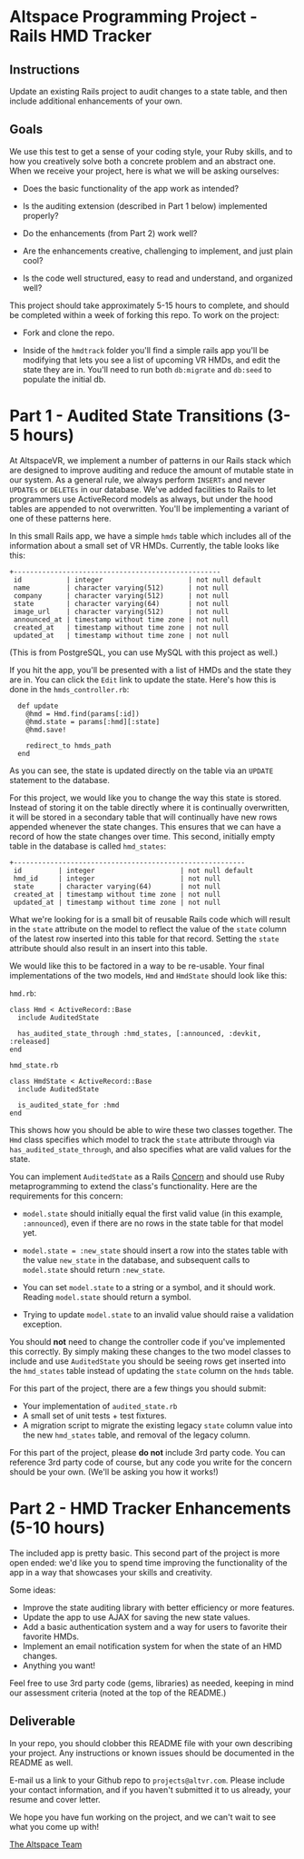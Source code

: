 # Altspace Programming Project - Rails HMD Tracker

## Instructions

Update an existing Rails project to audit changes to a state table, and then include additional enhancements of your own.

## Goals

We use this test to get a sense of your coding style, your Ruby skills, and to how you creatively solve both a concrete problem and an abstract one. When we receive your project, here is what we will be asking ourselves:

- Does the basic functionality of the app work as intended?

- Is the auditing extension (described in Part 1 below) implemented properly?

- Do the enhancements (from Part 2) work well?

- Are the enhancements creative, challenging to implement, and just plain cool?

- Is the code well structured, easy to read and understand, and organized well?

This project should take approximately 5-15 hours to complete, and should be completed within a week of forking this repo. To work on the project:

- Fork and clone the repo.

- Inside of the `hmdtrack` folder you'll find a simple rails app you'll be modifying that lets you see a list of upcoming VR HMDs, and edit the state they are in. You'll need to run both `db:migrate` and `db:seed` to populate the initial db.  

# Part 1 - Audited State Transitions (3-5 hours)

At AltspaceVR, we implement a number of patterns in our Rails stack which are designed to improve auditing and reduce the amount of mutable state in our system. As a general rule, we always perform `INSERTs` and never `UPDATEs` or `DELETEs` in our database. We've added facilities to Rails to let programmers use ActiveRecord models as always, but under the hood tables are appended to not overwritten. You'll be implementing a variant of one of these patterns here.

In this small Rails app, we have a simple `hmds` table which includes all of the information about a small set of VR HMDs. Currently, the table looks like this:

```
+---------------------------------------------------
 id           | integer                     | not null default 
 name         | character varying(512)      | not null
 company      | character varying(512)      | not null
 state        | character varying(64)       | not null
 image_url    | character varying(512)      | not null
 announced_at | timestamp without time zone | not null
 created_at   | timestamp without time zone | not null
 updated_at   | timestamp without time zone | not null

```
(This is from PostgreSQL, you can use MySQL with this project as well.)

If you hit the app, you'll be presented with a list of HMDs and the state they are in. You can click the `Edit` link to update the state. Here's how this is done in the `hmds_controller.rb`:

```
  def update
    @hmd = Hmd.find(params[:id])
    @hmd.state = params[:hmd][:state]
    @hmd.save!

    redirect_to hmds_path
  end
```

As you can see, the state is updated directly on the table via an `UPDATE` statement to the database.

For this project, we would like you to change the way this state is stored. Instead of storing it on the table directly where it is continually overwritten, it will be stored in a secondary table that will continually have new rows appended whenever the state changes. This ensures that we can have a record of how the state changes over time. This second, initially empty table in the database is called `hmd_states`:

```
+---------------------------------------------------------
 id         | integer                     | not null default 
 hmd_id     | integer                     | not null
 state      | character varying(64)       | not null
 created_at | timestamp without time zone | not null
 updated_at | timestamp without time zone | not null

```

What we're looking for is a small bit of reusable Rails code which will result in the `state` attribute on the model to reflect the value of the `state` column of the latest row inserted into this table for that record. Setting the `state` attribute should also result in an insert into this table.

We would like this to be factored in a way to be re-usable. Your final implementations of the two models, `Hmd` and `HmdState` should look like this:

`hmd.rb`:
```
class Hmd < ActiveRecord::Base
  include AuditedState
  
  has_audited_state_through :hmd_states, [:announced, :devkit, :released]
end
```

`hmd_state.rb`
```
class HmdState < ActiveRecord::Base
  include AuditedState
  
  is_audited_state_for :hmd
end
```

This shows how you should be able to wire these two classes together. The `Hmd` class specifies which model to track the `state` attribute through via `has_audited_state_through`, and also specifies what are valid values for the state.

You can implement `AuditedState` as a Rails [Concern](http://api.rubyonrails.org/classes/ActiveSupport/Concern.html) and should use Ruby metaprogramming to extend the class's functionality. Here are the requirements for this concern:

- `model.state` should initially equal the first valid value (in this example, `:announced`), even if there are no rows in the state table for that model yet.

- `model.state = :new_state` should insert a row into the states table with the value `new_state` in the database, and subsequent calls to `model.state` should return `:new_state`.

- You can set `model.state` to a string or a symbol, and it should work. Reading `model.state` should return a symbol.

- Trying to update `model.state` to an invalid value should raise a validation exception.

You should **not** need to change the controller code if you've implemented this correctly. By simply making these changes to the two model classes to include and use `AuditedState` you should be seeing rows get inserted into the `hmd_states` table instead of updating the `state` column on the `hmds` table.

For this part of the project, there are a few things you should submit:

- Your implementation of `audited_state.rb`
- A small set of unit tests + test fixtures.
- A migration script to migrate the existing legacy `state` column value into the new `hmd_states` table, and removal of the legacy column.

For this part of the project, please **do not** include 3rd party code. You can reference 3rd party code of course, but any code you write for the concern should be your own. (We'll be asking you how it works!)

# Part 2 - HMD Tracker Enhancements (5-10 hours)

The included app is pretty basic. This second part of the project is more open ended: we'd like you to spend time improving the functionality of the app in a way that showcases your skills and creativity.

Some ideas:

- Improve the state auditing library with better efficiency or more features.
- Update the app to use AJAX for saving the new state values.
- Add a basic authentication system and a way for users to favorite their favorite HMDs.
- Implement an email notification system for when the state of an HMD changes.
- Anything you want!

Feel free to use 3rd party code (gems, libraries) as needed, keeping in mind our assessment criteria (noted at the top of the README.)

## Deliverable

In your repo, you should clobber this README file with your own describing your project. Any instructions or known issues should be documented in the README as well.

E-mail us a link to your Github repo to `projects@altvr.com`. Please include your contact information, and if you haven't submitted it to us already, your resume and cover letter. 

We hope you have fun working on the project, and we can't wait to see what you come up with!
    
[The Altspace Team](http://altvr.com/team/)


